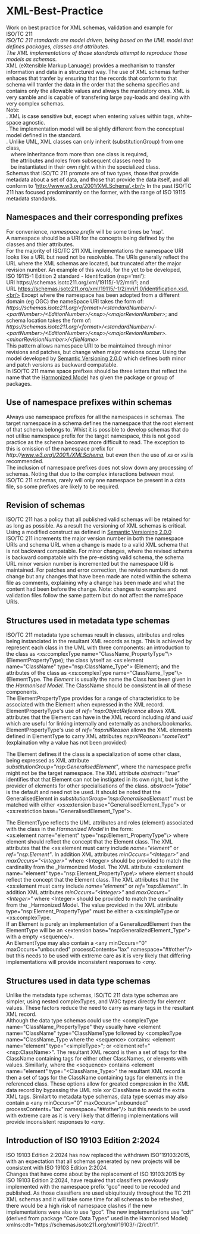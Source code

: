 # XML-Best-Practice
Work on best practice for XML schemas, validation and example for ISO\/TC&nbsp;211<br/>
_ISO\/TC&nbsp;211 standards are model driven, being based on the UML model that defines packages, classes and attributes.<br/>
The XML implementations of those standards attempt to reproduce those models as schemas._<br/>
XML (eXtensible Markup Lanuage) provides a mechanism to transfer information and data in a structured way. The use of XML schemas further enhaces that tranfer by ensuring that the records that conform to that schema will tranfer the data in the order that the schema specifies and contains only the allowable values and always the mandatory ones. XML is very samble and is capable of transfering large pay-loads and dealing with very complex schemas.<br/>
Note: <br/>
. XML is case sensitive but, except when entering values within tags, white-space agnostic.<br/>
. The implementation model will be slightly different from the conceptual model defined in the standard.<br/>
. Unlike UML, XML classes can only inherit (substitutionGroup) from one class,<br/>
&nbsp;&nbsp;&nbsp;where inheritance from more than one class is required,<br/>
&nbsp;&nbsp;&nbsp;the attributes and roles from subsequent classes need to<br/>
&nbsp;&nbsp;&nbsp;be instantiated in their own right within the specialized class.<br/>
Schemas that ISO\/TC 211 promote are of two types, those that provide metadata about a set of data, and those that provide the data itself, and all conform to 'http://www.w3.org/2001/XMLSchema'.<br/>
In the past ISO\/TC 211 has focused predominantly on the former, with the range of ISO 19115 metadata standards.<br/>
## Namespaces and their corresponding prefixes
For convenience, _namespace prefix_ will be some times be 'nsp'.<br/>
A namespace should be a URI for the concepts being defined by the classes and thier attributes.<br/>
For the majority of ISO\/TC&nbsp;211 XML implementations the namespace URI looks like a URL but need not be resolvable. The URIs generally reflect the URL where the XML schemas are located, but truncated after the major revision number. An example of this would, for the yet to be developed, ISO&nbsp;19115-1&nbsp;Edition&nbsp;2 standard - Identifcation (nsp='mri'):<br/>
URI https:\/\/schemas.isotc211.org\/xml\/19115\/-1\/2\/mri\/1; and<br/>
URL https://schemas.isotc211.org/xml/19115/-1/2/mri/1.0/identification.xsd.<br/>
Except where the namespace has been adopted from a different domain (eg OGC) the nameSpace URI takes the form of:<br/>
_https:\/\/schemas.isotc211.org\/\<format\>\/\<standardNumber\>\/-\<partNumber\>\/\<EditionNumber\>\/\<nsp\>\/\<majorRevionNumber\>_; and<br/>
schema location takes the form of:<br/>
_https:\/\/schemas.isotc211.org\/\<format\>\/\<standardNumber\>\/-\<partNumber\>\/\<EditionNumber\>\/\<nsp\>\/\<majorRevionNumber\>.\<minorRevisionNumber\>\/\<fileName\>_<br/>
This pattern allows namespace URI to be maintained through minor revisions and patches, but change when major revisions occur. Using the model developed by <a href="https://semver.org/">Semantic&nbsp;Versioning&nbsp;2.0.0</a> which defines both minor and patch versions as backward compatable.<br/>
In ISO\/TC&nbsp;211 mame space prefixes should be three letters that reflect the name that the <a href="https://github.com/ISO-TC211/HMMG" target="_blank">Harmonized&nbsp;Model</a> has given the package or group of packages.
## Use of namespace prefixes within schemas
Always use namespace prefixes for all the namespaces in schemas. The target namespace in a schema defines the namespace that the root element of that schema belongs to. Whist it is possible to develop schemas that do not utilise namespace prefix for the target namespace, this is not good practice as the schema becomes more difficult to read. The exception to this is omission of the namespace prefix for _http:\/\/www.w3.org\/2001\/XMLSchema_, but even then the use of _xs_ or _xsi_ is recommended.<br/>
The inclusion of namespace prefixes does not slow down any processing of schemas. Noting that due to the complex interactions between most ISO\/TC&nbsp;211 schemas, rarely will only one namespace be present in a data file, so some prefixes are likely to be required. 
## Revision of schemas
ISO\/TC&nbsp;211 has a policy that all published valid schemas will be retained for as long as possible. As a result the versioning of XML schemas is critical. Using a modified construct as defined in <a href="https://semver.org/">Semantic Versioning 2.0.0</a> ISO\/TC&nbsp;211 increments the major version number in both the namespace URIs and schema URL when a change is made to a valid XML schema that is not backward compatable. For minor changes, where the revised schema is backward compatable with the pre-existing valid schema, the schema URL minor version number is incremented but the namespace URI is maintained. For patches and error correction, the revision numbers do not change but any changes that have been made are noted within the schema file as comments, explaining why a change has been made and what the content had been before the change. Note: changes to examples and validation files follow the same pattern but do not affect the nameSpace URIs.
## Structures used in metadata type schemas
ISO\/TC&nbsp;211 metadata type schemas result in classes, attributes and roles being instanciated in the resultant XML records as tags. This is achieved by represent each class in the UML with three components: an introduction to the class as \<xs:complexType name="ClassName_PropertyType"\\\>(ElementPropertyType); the class iytself as \<xs:element name="ClassName" type="nsp:ClassName_Type"\> (Element); and the attributes of the class as \<xs:complexType name="ClassName_Type"\\\>(ElementType. The _Element_ is usually the name the Class has been given in the _Harmonised Model_. The ClassName should be consistent in all of these components.<br/>
The ElementPropertyType provides for a range of characteristics to be associated with the Element when expressed in the XML record. ElementPropertyType's use of _ref="nsp:ObjectReference_ allows XML attributes that the Element can have in the XML record including _id_ and _uuid_ which are useful for linking internally and externally as anchors\/bookmarks. ElementPropertyType's use of _ref="nsp:nilReason_ allows the XML elements defined in ElementType to carry XML attributes _nsp:nilReason="someText"_ (explaination why a value has not been provided)<br/>

The Element defines if the class is a specialization of some other class, being expressed as XML attribute _substitutionGroup="nsp:GeneralisedElement"_, where the namespace prefix might not be the target namespace. The XML attribute _abstract="true"_ identifies that that Element can not be instigated in its own right, but is the provider of elements for other specialisations of the class. _abstract="false"_ is the default and need not be used. It should be noted that the GeneralisedElemnt in _substitutionGroup="nsp:GeneralisedElement"_ must be matched with either \<xs:extension base="GeneralisedElement_Type"\> or \<xs:restriction base="GeneralisedElement_Type"\>.<br/>

The ElementType reflects the UML attributes and roles (element) associated with the class in the _Harmonized Model_ in the form:<br/>
\<xs:element name="element" type="nsp:Element_PropertyType"\\\> where element should reflect the concept that the Element class. The XML attributes that the \<xs:element must carry include _name="element"_ or _ref="nsp:Element"_. In addition XML attributes _minOccurs="\<Integer\>"_ and _maxOccurs="\<Integer\>"_  where \<Integer\> should be provided to match the cardinality from the _Harmonized Model.
The XML attribute \<xs:element name="element" type="nsp:Element_PropertyType\\\> where element should reflect the concept that the Element class. The XML attributes that the \<xs:element must carry include _name="element"_ or _ref="nsp:Element"_. In addition XML attributes _minOccurs="\<Integer\>"_ and _maxOccurs="\<Integer\>"_  where \<Integer\> should be provided to match the cardinality from the _Harmonized Model. The value provided in the XML attribute type="nsp:Element_PropertyType" must be either a \<xs:simpleType or \<xs:complexType.<br/>
If an Element is purely an implementation of a GeneralizedElement then the ElementType will be an \<extension base="nsp:GeneralizedElement_Type"\> with a empty \<sequence\/\>.<br/>
An ElementType may also contain a \<any minOccurs="0" maxOccurs="unbounded" processContents="lax" namespace="##other"\/\> but this needs to be used with extreme care as it is very likely that differing implementations will provide inconsistent responses to _\<any_. 
## Structures used in data type schemas
Unlike the metadata type schemas, ISO\/TC&nbsp;211 data type schemas are simpler, using nested complexTypes, and W3C types directly for element values. These factors reduce the need to carry as many tags in the resultant XML record.<br/>
Although the data type schemas could use the \<complexType name="ClassName_PropertyType" they usually have \<element name="ClassName" type="ClassNameType followed by \<complexType name="ClassName_Type where the \<sequence\> contains: \<element name="element" type="\<simpleType\>"; or \<element ref="\<nsp:ClassName\>". The resultant XML record is then a set of tags for the ClassName containing tags for either other ClassNames, or elements with values. Simillarly, where the \<sequence\> contains \<element name="element" type="\<ClassName_Type\>" the resultant XML record is then a set of tags for the ClassName containing tags for elements in the referenced class. These options allow for greated compression in the XML data record by bypassing the UML role xor ClassName to avoid the extra XML tags.
Similart to metadata type schemas, data type scemas may also contain a \<any minOccurs="0" maxOccurs="unbounded" processContents="lax" namespace="##other"\/\> but this needs to be used with extreme care as it is very likely that differing implementations will provide inconsistent responses to _\<any_.
## Introduction of ISO 19103 Edition 2:2024
ISO&nbsp;19103&nbsp;Edition&nbsp;2:2024 has now replaced the withdrawn ISO&quot;19103:2015, with an expectation that all schemas generated by new projects will be consistent with ISO&nbsp;19103&nbsp;Edition&nbsp;2:2024.<br/>
Changes that have come about by the replacement of ISO&nbsp;19103:2015 by ISO&nbsp;19103&nbsp;Edition&nbsp;2:2024, have required that classifiers previously implemented with the namespace prefix “gco” need to be recoded and published. As those classifiers are used ubiquitously throughout the TC&nbsp;211 XML schemas and it will take some time for all schemas to be refreshed, there would be a high risk of namespace clashes if the new implementations were also to use “gco”. The new implementations use “cdt” (derived from package “Core Data Types” used in the Harmonised Model) xmlns:cdt=”https:\/\/schemas.isotc211.org\/xml/19103\/-\/2\/cdt\/1”.




